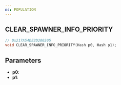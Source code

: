 ```yaml
---
ns: POPULATION
---
```

## CLEAR_SPAWNER_INFO_PRIORITY

```c
// 0x217A54DE2D200305
void CLEAR_SPAWNER_INFO_PRIORITY(Hash p0, Hash p1);
```

## Parameters
* **p0**:
* **p1**:
